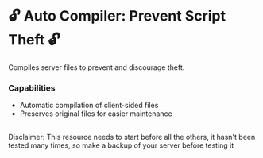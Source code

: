 # 🔓 Auto Compiler: Prevent Script Theft 🔓
Compiles server files to prevent and discourage theft.

### Capabilities
- Automatic compilation of client-sided files
- Preserves original files for easier maintenance
##
Disclaimer: This resource needs to start before all the others, it hasn't been tested many times, so make a backup of your server before testing it
